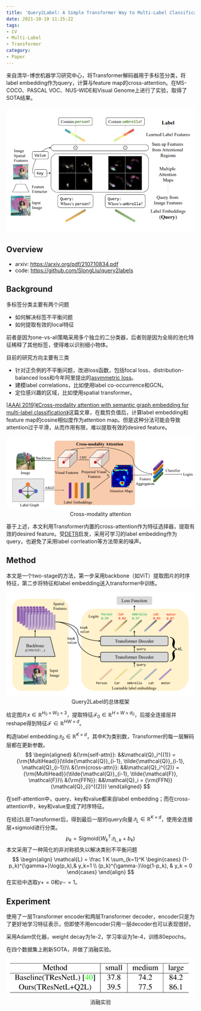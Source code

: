 ```yaml
---
title: 'Query2Label: A Simple Transformer Way to Multi-Label Classification'
date: 2021-10-10 11:25:22
tags:
- CV
- Multi-Label
- Transformer
category:
- Paper
---
```


来自清华-博世机器学习研究中心，将Transformer解码器用于多标签分类，将label embedding作为query，计算与feature map的cross-attention。在MS-COCO、PASCAL VOC、NUS-WIDE和Visual Genome上进行了实验，取得了SOTA结果。

<img src="Query2Label-A-Simple-Transformer-Way-to-Multi-Label-Classification/image-20211010113901822.png" alt="image-20211010113901822" style="zoom:67%;" />

<!--more-->

## Overview

- arxiv: <https://arxiv.org/pdf/2107.10834.pdf>
- code: <https://github.com/SlongLiu/query2labels>

## Background

多标签分类主要有两个问题

- 如何解决标签不平衡问题
- 如何提取有效的local特征

前者是因为one-vs-all策略采用多个独立的二分类器，后者则是因为全局的池化特征稀释了其他标签，使得难以识别细小物体。

目前的研究方向主要有三类

- 针对正负例的不平衡问题，改进loss函数，包括focal loss、distribution-balanced loss和今年阿里提出的[asymmetric loss](https://paperswithcode.com/paper/asymmetric-loss-for-multi-label)。
- 建模label correlations，比如使用label co-occurrence和GCN。
- 定位感兴趣的区域，比如使用spatial transformer。

[[AAAI 2019]《Cross-modality attention with semantic graph embedding for multi-label classification》](https://paperswithcode.com/paper/cross-modality-attention-with-semantic-graph)这篇文章，在裁剪负值后，计算label embedding和feature map的cosine相似度作为attention map。但是这种分法可能会导致attention过于平滑，从而作用有限，难以提取有效的desired feature。

<img src="Query2Label-A-Simple-Transformer-Way-to-Multi-Label-Classification/image-20211010122647527.png" alt="image-20211010122647527" style="zoom:67%;" />

<center>Cross-modality attention</center>

基于上述，本文利用Transformer内置的cross-attention作为特征选择器，提取有效的desired feature。受[DETR](https://paperswithcode.com/paper/end-to-end-object-detection-with-transformers)启发，采用可学习的label embedding作为query，也避免了采用label corrleation等方法带来的噪声。

## Method

本文是一个two-stage的方法，第一步采用backbone（如ViT）提取图片的时序特征，第二步将特征和label embedding送入transformer中训练。



<img src="Query2Label-A-Simple-Transformer-Way-to-Multi-Label-Classification/image-20211010124725252.png" alt="image-20211010124725252" style="zoom: 67%;" />

<center>Query2Label的总体框架</center>

给定图片$x\in\mathbb{R}^{H_0\times W_0 \times 3}$，提取特征$\mathcal{F}_0 \in \mathbb{R}^{H \times W \times d_0}$，后接全连接层并reshape得到特征$\mathcal{F} \in \mathbb{R}^{HW \times d}$。

构造label embedding$\mathcal{Q}_0 \in \mathbb{R}^{K\times d}$，其中$K$为类别数，Transformer的每一层解码层都在更新参数。
$$
\begin{aligned}
&{\rm{self-attn}}:
	&&\mathcal{Q}_i^{(1)} = {\rm{MultiHead}}(\tilde{\mathcal{Q}}_{i-1}, \tilde{\mathcal{Q}}_{i-1}, \mathcal{Q}_{i-1})\\
&{\rm{cross-attn}}:
	&&\mathcal{Q}_i^{(2)} = {\rm{MultiHead}}(\tilde{\mathcal{Q}}_{i-1}, \tilde{\mathcal{F}}, \mathcal{F})\\
&{\rm{FFN}}:
	&&\mathcal{Q}_i = {\rm{FFN}}(\mathcal{Q}_{i}^{(2)})
\end{aligned}
$$


在self-attention中，query、key和value都来自label embedding；而在cross-attention中，key和value变成了时序特征。

在经过L层Transformer后，得到最后一层的query向量$\mathcal{Q}_L \in \mathbb{R}^{K\times d}$，使用全连接层+sigmoid进行分类。
$$
p_k = \mathrm{Sigmoid}(W_k^T\mathcal{Q}_{L,k}+b_k)
$$
本文采用了一种简化的非对称损失以解决类别不平衡问题
$$
\begin{align}
\mathcal{L} = \frac 1 K
\sum_{k=1}^K
	\begin{cases}
		(1-p_k)^{\gamma+}\log(p_k),& y_k=1 \\
		(p_k)^{\gamma-}\log(1-p_k), & y_k = 0
	\end{cases}
\end{align}
$$
在实验中选取$\gamma+=0$和$\gamma-=1$。

## Experiment

使用了一层Transformer encoder和两层Transformer decoder，encoder只是为了更好地学习特征表示，但即使不用encoder只用一层decoder也可以表现很好。

采用Adam优化器，weight decay为1e-2，学习率设为1e-4，训练80epochs。

在四个数据集上刷新SOTA，并做了消融实验。

<img src="Query2Label-A-Simple-Transformer-Way-to-Multi-Label-Classification/image-20211010133339563.png" alt="image-20211010133339563" style="zoom:67%;" />

<center>消融实验</center>
